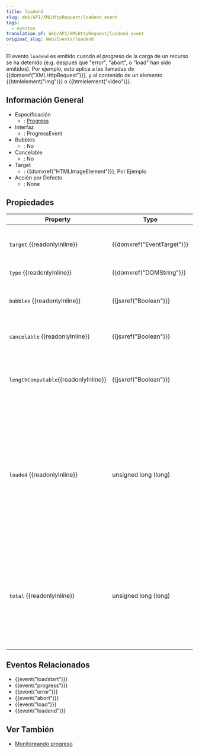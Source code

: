 ```yaml
---
title: loadend
slug: Web/API/XMLHttpRequest/loadend_event
tags:
  - eventos
translation_of: Web/API/XMLHttpRequest/loadend_event
original_slug: Web/Events/loadend
---
```


El evento `loadend` es emitido cuando el progreso de la carga de un recurso se ha detenido (e.g. despues que "error", "abort", o "load" han sido emitidos). Por ejemplo, esto aplica a las llamadas de {{domxref("XMLHttpRequest")}}, y al contenido de un elemento {{htmlelement("img")}} o {{htmlelement("video")}}.

## Información General

- Especificación
  - : [Progress](http://www.w3.org/TR/progress-events/)
- Interfaz
  - : ProgressEvent
- Bubbles
  - : No
- Cancelable
  - : No
- Target
  - : {{domxref("HTMLImageElement")}}, Por Ejemplo
- Acción por Defecto
  - : None

## Propiedades

| Property                                    | Type                                 | Description                                                                                                                                                    |
| ------------------------------------------- | ------------------------------------ | -------------------------------------------------------------------------------------------------------------------------------------------------------------- |
| `target` {{readonlyInline}}           | {{domxref("EventTarget")}} | The event target (the topmost target in the DOM tree).                                                                                                         |
| `type` {{readonlyInline}}             | {{domxref("DOMString")}}     | The type of event.                                                                                                                                             |
| `bubbles` {{readonlyInline}}          | {{jsxref("Boolean")}}         | Whether the event normally bubbles or not.                                                                                                                     |
| `cancelable` {{readonlyInline}}       | {{jsxref("Boolean")}}         | Whether the event is cancellable or not.                                                                                                                       |
| `lengthComputable`{{readonlyInline}} | {{jsxref("Boolean")}}         | Specifies whether or not the total size of the transfer is known. Read only.                                                                                   |
| `loaded` {{readonlyInline}}           | unsigned long (long)                 | The number of bytes transferred since the beginning of the operation. This doesn't include headers and other overhead, but only the content itself. Read only. |
| `total` {{readonlyInline}}            | unsigned long (long)                 | The total number of bytes of content that will be transferred during the operation. If the total size is unknown, this value is zero. Read only.               |

## Eventos Relacionados

- {{event("loadstart")}}
- {{event("progress")}}
- {{event("error")}}
- {{event("abort")}}
- {{event("load")}}
- {{event("loadend")}}

## Ver También

- [Monitoreando progreso](/es/docs/DOM/XMLHttpRequest/Using_XMLHttpRequest#Monitoring_progress)
